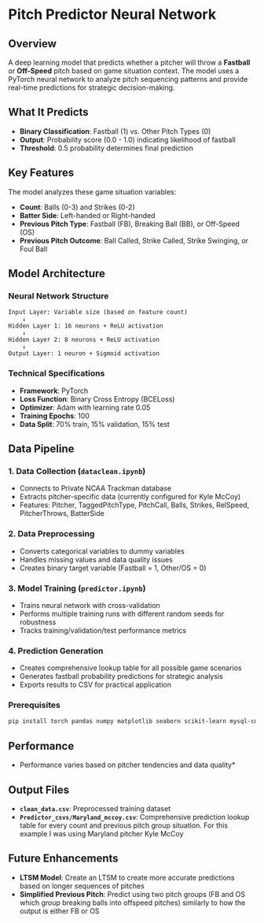 # Pitch Predictor Neural Network

## Overview

A deep learning model that predicts whether a pitcher will throw a **Fastball** or **Off-Speed** pitch based on game situation context. The model uses a PyTorch neural network to analyze pitch sequencing patterns and provide real-time predictions for strategic decision-making.

## What It Predicts

- **Binary Classification**: Fastball (1) vs. Other Pitch Types (0)
- **Output**: Probability score (0.0 - 1.0) indicating likelihood of fastball
- **Threshold**: 0.5 probability determines final prediction

## Key Features

The model analyzes these game situation variables:
- **Count**: Balls (0-3) and Strikes (0-2)
- **Batter Side**: Left-handed or Right-handed
- **Previous Pitch Type**: Fastball (FB), Breaking Ball (BB), or Off-Speed (OS)
- **Previous Pitch Outcome**: Ball Called, Strike Called, Strike Swinging, or Foul Ball

## Model Architecture

### Neural Network Structure
```
Input Layer: Variable size (based on feature count)
    ↓
Hidden Layer 1: 16 neurons + ReLU activation
    ↓
Hidden Layer 2: 8 neurons + ReLU activation
    ↓
Output Layer: 1 neuron + Sigmoid activation
```

### Technical Specifications
- **Framework**: PyTorch
- **Loss Function**: Binary Cross Entropy (BCELoss)
- **Optimizer**: Adam with learning rate 0.05
- **Training Epochs**: 100
- **Data Split**: 70% train, 15% validation, 15% test

## Data Pipeline

### 1. Data Collection (`dataclean.ipynb`)
- Connects to Private NCAA Trackman database
- Extracts pitcher-specific data (currently configured for Kyle McCoy)
- Features: Pitcher, TaggedPitchType, PitchCall, Balls, Strikes, RelSpeed, PitcherThrows, BatterSide

### 2. Data Preprocessing
- Converts categorical variables to dummy variables
- Handles missing values and data quality issues
- Creates binary target variable (Fastball = 1, Other/OS = 0)

### 3. Model Training (`predictor.ipynb`)
- Trains neural network with cross-validation
- Performs multiple training runs with different random seeds for robustness
- Tracks training/validation/test performance metrics

### 4. Prediction Generation
- Creates comprehensive lookup table for all possible game scenarios
- Generates fastball probability predictions for strategic analysis
- Exports results to CSV for practical application


### Prerequisites

```bash
pip install torch pandas numpy matplotlib seaborn scikit-learn mysql-connector-python python-dotenv
```


## Performance

- Performance varies based on pitcher tendencies and data quality*

## Output Files

- **`clean_data.csv`**: Preprocessed training dataset
- **`Predictor_csvs/Maryland_mccoy.csv`**: Comprehensive prediction lookup table for every count and previous pitch group situation. For this example I was using Maryland pitcher Kyle McCoy


## Future Enhancements

- **LTSM Model**: Create an LTSM to create more accurate predictions based on longer sequences of pitches
- **Simplified Previous Pitch**: Predict using two pitch groups (FB and OS which group breaking balls into offspeed pitches) similarly to how the output is either FB or OS



